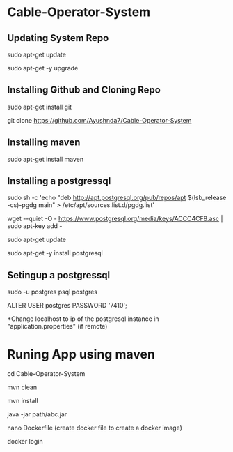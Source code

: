 # Cable-Operator-System

## Updating System Repo
sudo apt-get update

sudo apt-get -y upgrade

## Installing Github and Cloning Repo
sudo apt-get install git 

git clone https://github.com/Ayushnda7/Cable-Operator-System

## Installing maven
sudo apt-get install maven

## Installing a postgressql
sudo sh -c 'echo "deb http://apt.postgresql.org/pub/repos/apt $(lsb_release -cs)-pgdg main" > /etc/apt/sources.list.d/pgdg.list'

wget --quiet -O - https://www.postgresql.org/media/keys/ACCC4CF8.asc | sudo apt-key add -

sudo apt-get update

sudo apt-get -y install postgresql

## Setingup a postgressql
sudo -u postgres psql postgres

ALTER USER postgres PASSWORD '7410';

*Change localhost to ip of the postgresql instance in "application.properties" (if remote) 

# Runing App using maven
cd Cable-Operator-System

mvn clean

mvn install

java -jar path/abc.jar

nano Dockerfile (create docker file to create a docker image)

docker login

